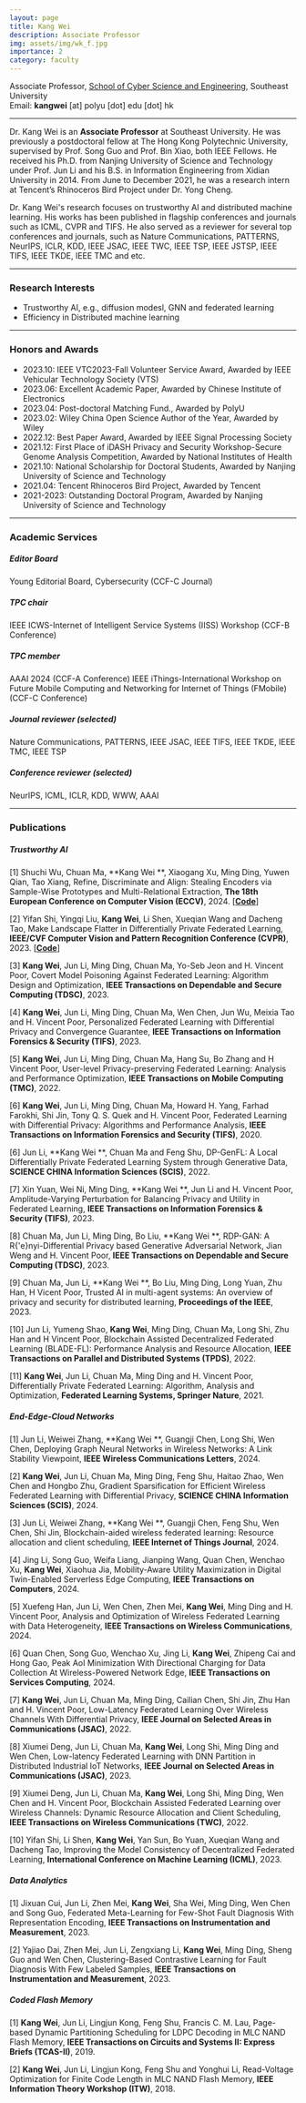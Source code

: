 ```yaml
---
layout: page
title: Kang Wei
description: Associate Professor
img: assets/img/wk_f.jpg
importance: 2
category: faculty
---
```


Associate Professor, [School of Cyber Science and Engineering](https://cyber.seu.edu.cn/), Southeast University<br>
Email: **kangwei** [at] polyu [dot] edu [dot] hk<br>

---

Dr. Kang Wei is an **Associate Professor** at Southeast University. He was previously a postdoctoral fellow at The Hong Kong Polytechnic University, supervised by Prof. Song Guo and Prof. Bin Xiao, both IEEE Fellows. 
He received his Ph.D. from Nanjing University of Science and Technology under Prof. Jun Li and his B.S. in Information Engineering from Xidian University in 2014. From June to December 2021, he was a research intern at Tencent’s Rhinoceros Bird Project under Dr. Yong Cheng.

Dr. Kang Wei's research focuses on trustworthy AI and distributed machine learning. 
His works has been published in flagship conferences and journals such as ICML, CVPR and TIFS. He also served as a reviewer for several top conferences and journals, such as Nature Communications, PATTERNS, NeurIPS, ICLR, KDD, IEEE JSAC, IEEE TWC, IEEE TSP, IEEE JSTSP, IEEE TIFS, IEEE TKDE, IEEE TMC and etc.

---

### Research Interests 

- Trustworthy AI, e.g., diffusion modesl, GNN and federated learning
- Efficiency in Distributed machine learning

---

### Honors and Awards

- 2023.10: IEEE VTC2023-Fall Volunteer Service Award, Awarded by IEEE Vehicular Technology Society (VTS)
- 2023.06: Excellent Academic Paper, Awarded by Chinese Institute of Electronics 
- 2023.04: Post-doctoral Matching Fund., Awarded by PolyU
- 2023.02: Wiley China Open Science Author of the Year, Awarded by Wiley
- 2022.12: Best Paper Award, Awarded by IEEE Signal Processing Society
- 2021.12: First Place of iDASH Privacy and Security Workshop-Secure Genome Analysis Competition, Awarded by National Institutes of Health
- 2021.10: National Scholarship for Doctoral Students, Awarded by Nanjing University of Science and Technology
- 2021.04: Tencent Rhinoceros Bird Project, Awarded by Tencent
- 2021-2023: Outstanding Doctoral Program, Awarded by Nanjing University of Science and Technology

---

### Academic Services

##### Editor Board
Young Editorial Board, Cybersecurity (CCF-C Journal)

##### TPC chair
IEEE ICWS-Internet of Intelligent Service Systems (IISS) Workshop (CCF-B Conference)

##### TPC member
AAAI 2024 (CCF-A Conference)
IEEE iThings-International Workshop on Future Mobile Computing and Networking for Internet of Things (FMobile) (CCF-C Conference)

##### Journal reviewer (selected)
Nature Communications, PATTERNS, IEEE JSAC, IEEE TIFS, IEEE TKDE, IEEE TMC, IEEE TSP

##### Conference reviewer (selected)
NeurIPS, ICML, ICLR, KDD, WWW, AAAI

---

### Publications

##### **Trustworthy AI**

[1] Shuchi Wu, Chuan Ma, **Kang Wei **, Xiaogang Xu, Ming Ding, Yuwen Qian, Tao Xiang, Refine, Discriminate and Align: Stealing Encoders via Sample-Wise Prototypes and Multi-Relational Extraction, **The 18th European Conference on Computer Vision (ECCV)**, 2024. [[**Code**](https://github.com/ShuchiWu/RDA)]

[2] Yifan Shi, Yingqi Liu, **Kang Wei**, Li Shen, Xueqian Wang and Dacheng Tao, Make Landscape Flatter in Differentially Private Federated Learning, **IEEE/CVF Computer Vision and Pattern Recognition Conference (CVPR)**, 2023. [[**Code**](https://github.com/YMJS-Irfan/DP-FedSAM)]

[3] **Kang Wei**, Jun Li, Ming Ding, Chuan Ma, Yo-Seb Jeon and H. Vincent Poor, Covert Model Poisoning Against Federated Learning: Algorithm Design and Optimization, **IEEE Transactions on Dependable and Secure Computing (TDSC)**, 2023.

[4] **Kang Wei**, Jun Li, Ming Ding, Chuan Ma, Wen Chen, Jun Wu, Meixia Tao and H. Vincent Poor, Personalized Federated Learning with Differential Privacy and Convergence Guarantee, **IEEE Transactions on Information Forensics & Security (TIFS)**, 2023.

[5] **Kang Wei**, Jun Li, Ming Ding, Chuan Ma, Hang Su, Bo Zhang and H Vincent Poor, User-level Privacy-preserving Federated Learning: Analysis and Performance Optimization, **IEEE Transactions on Mobile Computing (TMC)**, 2022.

[6] **Kang Wei**, Jun Li, Ming Ding, Chuan Ma, Howard H. Yang, Farhad Farokhi, Shi Jin, Tony Q. S. Quek and H. Vincent Poor, Federated Learning with Differential Privacy: Algorithms and Performance Analysis, **IEEE Transactions on Information Forensics and Security (TIFS)**, 2020.

[6] Jun Li, **Kang Wei **, Chuan Ma and Feng Shu, DP-GenFL: A Local Differentially Private Federated Learning System through Generative Data, **SCIENCE CHINA Information Sciences (SCIS)**, 2022.

[7] Xin Yuan, Wei Ni, Ming Ding, **Kang Wei **, Jun Li and H. Vincent Poor, Amplitude-Varying Perturbation for Balancing Privacy and Utility in Federated Learning, **IEEE Transactions on Information Forensics & Security (TIFS)**, 2023.

[8] Chuan Ma, Jun Li, Ming Ding, Bo Liu, **Kang Wei **, RDP-GAN: A R{\'e}nyi-Differential Privacy based Generative Adversarial Network, Jian Weng and H. Vincent Poor, **IEEE Transactions on Dependable and Secure Computing (TDSC)**, 2023.

[9] Chuan Ma, Jun Li, **Kang Wei **, Bo Liu, Ming Ding, Long Yuan, Zhu Han, H Vicent Poor, Trusted AI in multi-agent systems: An overview of privacy and security for distributed learning, **Proceedings of the IEEE**, 2023.

[10] Jun Li, Yumeng Shao, **Kang Wei**, Ming Ding, Chuan Ma, Long Shi, Zhu Han and H Vincent Poor, Blockchain Assisted Decentralized Federated Learning (BLADE-FL): Performance Analysis and Resource Allocation, **IEEE Transactions on Parallel and Distributed Systems (TPDS)**, 2022.

[11] **Kang Wei**, Jun Li, Chuan Ma, Ming Ding and H. Vincent Poor, Differentially Private Federated Learning: Algorithm, Analysis and Optimization, **Federated Learning Systems, Springer Nature**, 2021.

##### **End-Edge-Cloud Networks**

[1] Jun Li, Weiwei Zhang, **Kang Wei **, Guangji Chen, Long Shi, Wen Chen, Deploying Graph Neural Networks in Wireless Networks: A Link Stability Viewpoint, **IEEE Wireless Communications Letters**, 2024.

[2] **Kang Wei**, Jun Li, Chuan Ma, Ming Ding, Feng Shu, Haitao Zhao, Wen Chen and Hongbo Zhu, Gradient Sparsification for Efficient Wireless Federated Learning with Differential Privacy, **SCIENCE CHINA Information Sciences (SCIS)**, 2024.

[3] Jun Li, Weiwei Zhang, **Kang Wei **, Guangji Chen, Feng Shu, Wen Chen, Shi Jin, Blockchain-aided wireless federated learning: Resource allocation and client scheduling, **IEEE Internet of Things Journal**, 2024.

[4] Jing Li, Song Guo, Weifa Liang, Jianping Wang, Quan Chen, Wenchao Xu, **Kang Wei**, Xiaohua Jia, Mobility-Aware Utility Maximization in Digital Twin-Enabled Serverless Edge Computing, **IEEE Transactions on Computers**, 2024.

[5] Xuefeng Han, Jun Li, Wen Chen, Zhen Mei, **Kang Wei**, Ming Ding and H. Vincent Poor, Analysis and Optimization of Wireless Federated Learning with Data Heterogeneity, **IEEE Transactions on Wireless Communications**, 2024.

[6] Quan Chen, Song Guo, Wenchao Xu, Jing Li, **Kang Wei**, Zhipeng Cai and Hong Gao, Peak AoI Minimization With Directional Charging for Data Collection At Wireless-Powered Network Edge, **IEEE Transactions on Services Computing**, 2024.

[7] **Kang Wei**, Jun Li, Chuan Ma, Ming Ding, Cailian Chen, Shi Jin, Zhu Han and H. Vincent Poor, Low-Latency Federated Learning Over Wireless Channels With Differential Privacy, **IEEE Journal on Selected Areas in Communications (JSAC)**, 2022.

[8] Xiumei Deng, Jun Li, Chuan Ma, **Kang Wei**, Long Shi, Ming Ding and Wen Chen, Low-latency Federated Learning with DNN Partition in Distributed Industrial IoT Networks, **IEEE Journal on Selected Areas in Communications (JSAC)**, 2023.

[9] Xiumei Deng, Jun Li, Chuan Ma, **Kang Wei**, Long Shi, Ming Ding, Wen Chen and H. Vincent Poor, Blockchain Assisted Federated Learning over Wireless Channels: Dynamic Resource Allocation and Client Scheduling, **IEEE Transactions on Wireless Communications (TWC)**, 2022.

[10] Yifan Shi, Li Shen, **Kang Wei**, Yan Sun, Bo Yuan, Xueqian Wang and Dacheng Tao, Improving the Model Consistency of Decentralized Federated Learning, **International Conference on Machine Learning (ICML)**, 2023.

##### **Data Analytics**

[1] Jixuan Cui, Jun Li, Zhen Mei, **Kang Wei**, Sha Wei, Ming Ding, Wen Chen and Song Guo, Federated Meta-Learning for Few-Shot Fault Diagnosis With Representation Encoding, **IEEE Transactions on Instrumentation and Measurement**, 2023.

[2] Yajiao Dai, Zhen Mei, Jun Li, Zengxiang Li, **Kang Wei**, Ming Ding, Sheng Guo and Wen Chen, Clustering-Based Contrastive Learning for Fault Diagnosis With Few Labeled Samples, **IEEE Transactions on Instrumentation and Measurement**, 2023.

##### **Coded Flash Memory**

[1] **Kang Wei**, Jun Li, Lingjun Kong, Feng Shu, Francis C. M. Lau, Page-based Dynamic Partitioning Scheduling for LDPC Decoding in MLC NAND Flash Memory, **IEEE Transactions on Circuits and Systems II: Express Briefs (TCAS-II)**, 2019.

[2] **Kang Wei**, Jun Li, Lingjun Kong, Feng Shu and Yonghui Li, Read-Voltage Optimization for Finite Code Length in MLC NAND Flash Memory, **IEEE Information Theory Workshop (ITW)**, 2018.